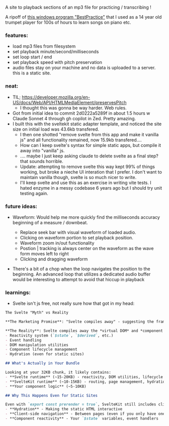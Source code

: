 A site to playback sections of an mp3 file for practicing / transcribing !

A ripoff of [this windows program "BestPractice"](https://bestpractice.sourceforge.net/#contact) that I used as a 14 year old trumpet player for 100s of hours to learn songs on piano etc.

### features:
- load mp3 files from filesystem
- set playback minute/second/milliseconds
- set loop start / end
- set playback speed with pitch preservation
- audio files stay on your machine and no data is uploaded to a server. this is a static site.

### neat:

- TIL; https://developer.mozilla.org/en-US/docs/Web/API/HTMLMediaElement/preservesPitch
  - I thought this was gonna be way harder. Web rules.
- Got from initial idea to commit 2d0222a5289f in about 1.5 hours w Claude Sonnet 4 through gh copilot in Zed. Pretty amazing.
- I built this with the sveltekit static adapter template, and noticed the site size on initial load was 43.6kb transfered.
  -  I then one shotted "remove svelte from this app and make it vanilla js" and all functionality remained, now 15.9kb transfered....
  -  How can I keep svelte's syntax for simple static apps, but compile it away into "vanilla" js.
  -  .... maybe I just keep asking claude to delete svelte as a final step? that sounds horrible.
  - Update: attempting to remove svelte this way kept 99% of things working, but broke a nieche UI interation that I prefer. I don't want to maintain vanilla though, svelte is so much nicer to write.
  - I'll keep svelte and use this as an exercise in writing vite tests. I hated enzyme in a messy codebase 6 years ago but I should try unit testing again.

### future ideas:

- Waveform: Would help me more quickly find the milliseconds accuracy beginning of a measure / downbeat.
  - Replace seek bar with visual waveform of loaded audio.
  - Clicking on waveform portion to set playback position.
  - Waveform zoom in/out functionality
  - Postion | tracking is always center on the waveform as the wave form moves left to right
  - Clicking and dragging waveform

- There's a bit of a chop when the loop navigates the position to the beginning. An advanced loop that utilizes a dedicated audio buffer would be interesting to attempt to avoid that hiccup in playback

### learnings:

- Svelte isn't js free, not really sure how that got in my head:

```md
The Svelte "Myth" vs Reality

**The Marketing Promise**: "Svelte compiles away" - suggesting the framework disappears entirely.

**The Reality**: Svelte compiles away the *virtual DOM* and *component abstraction*, but still needs runtime code for:
- Reactivity system (`$state`, `$derived`, etc.)
- Event handling
- DOM manipulation utilities
- Component lifecycle management
- Hydration (even for static sites)

## What's Actually in Your Bundle

Looking at your 32KB chunk, it likely contains:
- **Svelte runtime** (~15-20KB) - reactivity, DOM utilities, lifecycle
- **SvelteKit runtime** (~10-15KB) - routing, page management, hydration
- **Your component logic** (~5-10KB)

## Why This Happens Even for Static Sites

Even with `export const prerender = true`, SvelteKit still includes client-side JavaScript for:
- **Hydration** - Making the static HTML interactive
- **Client-side navigation** - Between pages (even if you only have one)
- **Component reactivity** - Your `$state` variables, event handlers
```
